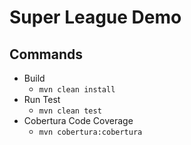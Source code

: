 # **Super League Demo**

## Commands

- Build
  - `mvn clean install`
- Run Test
  - `mvn clean test`
- Cobertura Code Coverage
  - `mvn cobertura:cobertura`
